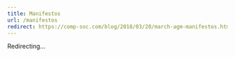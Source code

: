 ```yaml
---
title: Manifestos
url: /manifestos
redirect: https://comp-soc.com/blog/2018/03/20/march-agm-manifestos.html
---
```


Redirecting...
